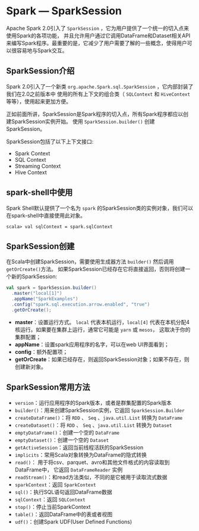 # Spark — SparkSession

Apache Spark 2.0引入了 `SparkSession` ，它为用户提供了一个统一的切入点来使用Spark的各项功能，
并且允许用户通过它调用DataFrame和Dataset相关API来编写Spark程序。最重要的是，它减少了用户需要了解的一些概念，使得用户可以很容易地与Spark交互。

## SparkSession介绍

Spark 2.0引入了一个新类 `org.apache.Spark.sql.SparkSession` ，它内部封装了我们在2.0之前版本中
使用的所有上下文的组合类（ `SQLContext` 和 `HiveContext` 等等），使用起来更加方便。

正如前面所讲，SparkSession是Spark程序的切入点，所有Spark程序都应以创建SparkSession实例开始。
使用 `SparkSession.builder()` 创建SparkSession。

SparkSession包括了以下上下文接口:
* Spark Context
* SQL Context
* Streaming Context
* Hive Context

## spark-shell中使用

Spark Shell默认提供了一个名为 `spark` 的SparkSession类的实例对象，我们可以在spark-shell中直接使用此对象。

```shell
scala> val sqlContext = spark.sqlContext
```

## SparkSession创建

在Scala中创建SparkSession，需要使用生成器方法 `builder()` 然后调用 `getOrCreate()`方法。
如果SparkSession已经存在它将直接返回，否则将创建一个新的SparkSession:

```scala
val spark = SparkSession.builder()
  .master("local[1]")
  .appName("SparkExamples")
  .config("spark.sql.execution.arrow.enabled", "true")
  .getOrCreate();
```

* **master**：设置运行方式。 `local` 代表本机运行，`local[4]` 代表在本机分配4核运行。如果要在集群上运行，通常它可能是 `yarn` 或 `mesos`， 这取决于你的集群配置；
* **appName**：设置spark应用程序的名字，可以在web UI界面看到；
* **config**：额外配置项；
* **getOrCreate**：如果已经存在，则返回SparkSession对象；如果不存在，则创建新对象。

## SparkSession常用方法

* `version`：运行应用程序的Spark版本，或者是群集配置的Spark版本
* `builder()`：用来创建SparkSession实例，它返回 `SparkSession.Builder`
* `createDataFrame()`：将 `RDD` 、 `Seq` 、`java.util.List` 转换为 `DataFrame`
* `createDataset()`：将 `RDD` 、 `Seq` 、`java.util.List` 转换为 `Dataset`
* `emptyDataFrame()`：创建一个空的 `DataFrame`
* `emptyDataset()`：创建一个空的 `Dataset`
* `getActiveSession`：返回当前线程活跃的SparkSession
* `implicits`：常用Scala对象转换为DataFrame的隐式转换
* `read()`： 用于将csv、parquet、avro和其他文件格式的内容读取到DataFrame中， 它返回 `DataFrameReader` 实例
* `readStream()`：和read方法类似，不同的是它被用于读取流式数据
* `sparkContext`：返回 `SparkContext`
* `sql()`：执行SQL语句返回DataFrame数据
* `sqlContext`：返回 `SQLContext`
* `stop()`：停止当前SparkContext
* `table()`：返回DataFrame中的表或者视图
* `udf()`：创建Spark UDF(User Defined Functions)